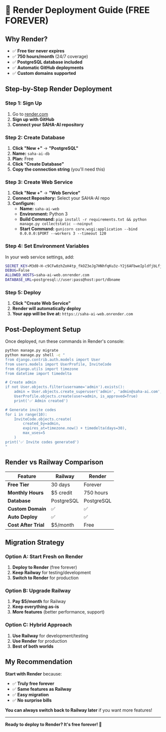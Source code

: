 # 🚀 Render Deployment Guide (FREE FOREVER)

## **Why Render?**
- ✅ **Free tier never expires**
- ✅ **750 hours/month** (24/7 coverage)
- ✅ **PostgreSQL database included**
- ✅ **Automatic GitHub deployments**
- ✅ **Custom domains supported**

## **Step-by-Step Render Deployment**

### **Step 1: Sign Up**
1. Go to [render.com](https://render.com)
2. **Sign up with GitHub**
3. **Connect your SAHA-AI repository**

### **Step 2: Create Database**
1. **Click "New +"** → **"PostgreSQL"**
2. **Name:** `saha-ai-db`
3. **Plan:** Free
4. **Click "Create Database"**
5. **Copy the connection string** (you'll need this)

### **Step 3: Create Web Service**
1. **Click "New +"** → **"Web Service"**
2. **Connect Repository:** Select your SAHA-AI repo
3. **Configure:**
   - **Name:** `saha-ai-web`
   - **Environment:** Python 3
   - **Build Command:** `pip install -r requirements.txt && python manage.py collectstatic --noinput`
   - **Start Command:** `gunicorn core.wsgi:application --bind 0.0.0.0:$PORT --workers 3 --timeout 120`

### **Step 4: Set Environment Variables**
In your web service settings, add:

```bash
SECRET_KEY=M3d0-H-c9CFw0zhZoH4tp_fkOZ3eJg7HNhfqKu3z-Y2j6AFbweIpldfjbLfj_4pvwWM
DEBUG=False
ALLOWED_HOSTS=saha-ai-web.onrender.com
DATABASE_URL=postgresql://user:pass@host:port/dbname
```

### **Step 5: Deploy**
1. **Click "Create Web Service"**
2. **Render will automatically deploy**
3. **Your app will be live at:** `https://saha-ai-web.onrender.com`

## **Post-Deployment Setup**

Once deployed, run these commands in Render's console:

```bash
python manage.py migrate
python manage.py shell -c "
from django.contrib.auth.models import User
from users.models import UserProfile, InviteCode
from django.utils import timezone
from datetime import timedelta

# Create admin
if not User.objects.filter(username='admin').exists():
    admin = User.objects.create_superuser('admin', 'admin@saha-ai.com', 'Nithin#1906')
    UserProfile.objects.create(user=admin, is_approved=True)
    print('✅ Admin created')

# Generate invite codes
for i in range(10):
    InviteCode.objects.create(
        created_by=admin,
        expires_at=timezone.now() + timedelta(days=30),
        max_uses=5
    )
print('✅ Invite codes generated')
"
```

## **Render vs Railway Comparison**

| Feature | Railway | Render |
|---------|---------|--------|
| **Free Tier** | 30 days | Forever |
| **Monthly Hours** | $5 credit | 750 hours |
| **Database** | PostgreSQL | PostgreSQL |
| **Custom Domain** | ✅ | ✅ |
| **Auto Deploy** | ✅ | ✅ |
| **Cost After Trial** | $5/month | Free |

## **Migration Strategy**

### **Option A: Start Fresh on Render**
1. **Deploy to Render** (free forever)
2. **Keep Railway** for testing/development
3. **Switch to Render** for production

### **Option B: Upgrade Railway**
1. **Pay $5/month** for Railway
2. **Keep everything as-is**
3. **More features** (better performance, support)

### **Option C: Hybrid Approach**
1. **Use Railway** for development/testing
2. **Use Render** for production
3. **Best of both worlds**

## **My Recommendation**

**Start with Render** because:
- ✅ **Truly free forever**
- ✅ **Same features as Railway**
- ✅ **Easy migration**
- ✅ **No surprise bills**

**You can always switch back to Railway later** if you want more features!

---

**Ready to deploy to Render? It's free forever! 🎯**
